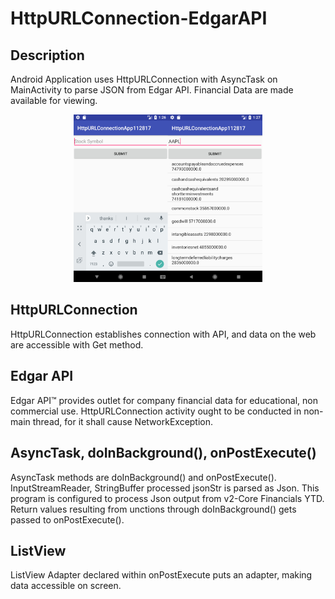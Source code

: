 # HttpURLConnection-EdgarAPI

<h2>Description</h2>
Android Application uses HttpURLConnection with AsyncTask on MainActivity to parse JSON from Edgar API.
Financial Data are made available for viewing.
<p><p>

<center><div><img src="HttpURLConnection_screenshot.jpg" width="60%"></div></center>

<h2>HttpURLConnection</h2>
<p>HttpURLConnection establishes connection with API, and data on the web are accessible with Get method.  
  
  <h2>Edgar API</h2>
  <p>Edgar API&trade; provides outlet for company financial data for educational, non commercial use. HttpURLConnection activity ought to be conducted in non-main thread, for it shall cause NetworkException. </p>
  <h2>AsyncTask, doInBackground(), onPostExecute()</h2>
  <p>AsyncTask methods are doInBackground() and onPostExecute(). InputStreamReader, StringBuffer processed jsonStr is parsed as Json. This program is configured to process Json output from v2-Core Financials YTD.  Return values resulting from unctions through doInBackground() gets passed to onPostExecute().</p>
  
  <h2>ListView</h2>
  <p>ListView Adapter declared within onPostExecute puts an adapter, making data accessible on screen.</p>
<p></p>
